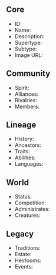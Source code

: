 ## Core
- <span class="text-field" data-tooltip="Text">ID</span>:
- <span class="text-field" data-tooltip="Text">Name</span>:
- <span class="text-field" data-tooltip="Text">Description</span>:
- <span class="text-field" data-tooltip="Text">Supertype</span>:
- <span class="text-field" data-tooltip="Text">Subtype</span>:
- <span class="text-field" data-tooltip="Text">Image URL</span>:

## Community
- <span class="text-field" data-tooltip="Text">Spirit</span>:
- <span class="multi-link-field" data-tooltip="Multi Family">Alliances</span>:
- <span class="multi-link-field" data-tooltip="Multi Family">Rivalries</span>:
- <span class="reverse-link-field" data-tooltip="Multi Character">Members</span>:

## Lineage
- <span class="text-field" data-tooltip="Text">History</span>:
- <span class="multi-link-field" data-tooltip="Multi Character">Ancestors</span>:
- <span class="multi-link-field" data-tooltip="Multi Trait">Traits</span>:
- <span class="multi-link-field" data-tooltip="Multi Ability">Abilities</span>:
- <span class="multi-link-field" data-tooltip="Multi Language">Languages</span>:

## World
- <span class="text-field" data-tooltip="Text">Status</span>:
- <span class="multi-link-field" data-tooltip="Multi Institution">Competition</span>:
- <span class="multi-link-field" data-tooltip="Multi Institution">Administrates</span>:
- <span class="multi-link-field" data-tooltip="Multi Creature">Creatures</span>:

## Legacy
- <span class="text-field" data-tooltip="Text">Traditions</span>:
- <span class="link-field" data-tooltip="Single Location">Estate</span>:
- <span class="multi-link-field" data-tooltip="Multi Object">Heirlooms</span>:
- <span class="reverse-link-field" data-tooltip="Multi Event">Events</span>:
